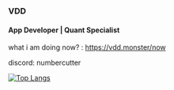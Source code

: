 ### VDD
#### App Developer \| Quant Specialist

what i am doing now? : https://vdd.monster/now

discord: numbercutter

[![Top Langs](https://github-readme-stats.vercel.app/api/top-langs/?username=numbercutter)](https://github.com/anuraghazra/github-readme-stats)
